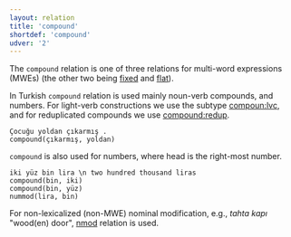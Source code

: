 ```yaml
---
layout: relation
title: 'compound'
shortdef: 'compound'
udver: '2'
---
```


The ``compound`` relation is one of three relations
for multi-word expressions (MWEs) (the other two being [fixed]() and [flat]()).

In Turkish ``compound`` relation is used mainly noun-verb compounds, and numbers.
For light-verb constructions we use the subtype [compoun:lvc](compound-lvc),
and for reduplicated compounds we use [compound:redup](compound-redup).

~~~ sdparse
Çocuğu yoldan çıkarmış .
compound(çıkarmış, yoldan)
~~~

``compound`` is also used for numbers, where head is the right-most number.

~~~ sdparse
iki yüz bin lira \n two hundred thousand liras
compound(bin, iki)
compound(bin, yüz)
nummod(lira, bin)
~~~

For non-lexicalized (non-MWE) nominal modification,
e.g., _tahta kapı_ "wood(en) door", [nmod]() relation is used.
<!-- Interlanguage links updated Pá kvě 14 11:08:56 CEST 2021 -->
